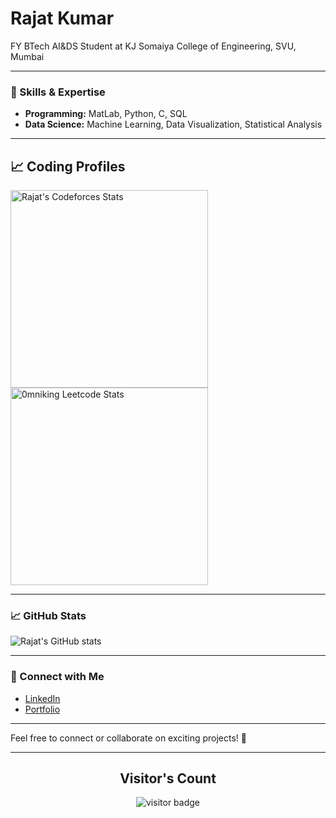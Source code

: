 # Rajat Kumar

FY BTech AI&DS Student at KJ Somaiya College of Engineering, SVU, Mumbai

---

### 🚀 Skills & Expertise

- **Programming:** MatLab, Python, C, SQL
- **Data Science:** Machine Learning, Data Visualization, Statistical Analysis

---

## 📈 Coding Profiles

<span>
<a href="https://codeforces.com/profile/rajatkumar1011">
<img height="316" src="https://codeforces-readme-stats.vercel.app/api/card?username=rajatkumar1011&theme=github_dark&force_username=true&border_color=404040" alt="Rajat's Codeforces Stats"/>
</a>
<a href="https://leetcode.com/rajatkumar1">
<img height="316" src="https://leetcard.jacoblin.cool/rajatkumar1?theme=dark&font=Ubuntu&cache=14400&ext=contest&sheets=https://gist.githubusercontent.com/0mniking/5e715e284c89cace8f5fa09f7fb930b8/raw/ec0be570f114124b1a2156a660d67baa0ab5639d/leetcode_stats_card.css" alt="0mniking Leetcode Stats"/>
</a>
</span>

---

### 📈 GitHub Stats

![Rajat's GitHub stats](https://github-readme-stats.vercel.app/api?username=rajatkumar1011&show_icons=true&theme=radical)

---

### 🔗 Connect with Me

- [LinkedIn](https://www.linkedin.com/in/rajatkumar7)               
- [Portfolio](https://rajatkumar1011.github.io/)  

---

Feel free to connect or collaborate on exciting projects! 🌟

---
<h2 align="center"><b>Visitor's Count</b></h2>
<p align="center"><img src="https://profile-counter.glitch.me/rajatkumar1011/count.svg" alt="visitor badge"/></p>
